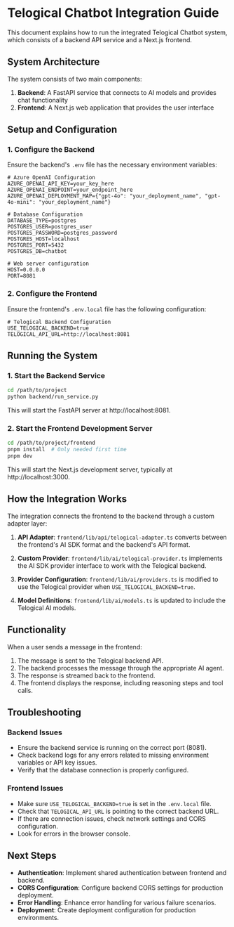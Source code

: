 # Telogical Chatbot Integration Guide

This document explains how to run the integrated Telogical Chatbot system, which consists of a backend API service and a Next.js frontend.

## System Architecture

The system consists of two main components:

1. **Backend**: A FastAPI service that connects to AI models and provides chat functionality
2. **Frontend**: A Next.js web application that provides the user interface

## Setup and Configuration

### 1. Configure the Backend

Ensure the backend's `.env` file has the necessary environment variables:

```
# Azure OpenAI Configuration
AZURE_OPENAI_API_KEY=your_key_here
AZURE_OPENAI_ENDPOINT=your_endpoint_here
AZURE_OPENAI_DEPLOYMENT_MAP={"gpt-4o": "your_deployment_name", "gpt-4o-mini": "your_deployment_name"}

# Database Configuration
DATABASE_TYPE=postgres
POSTGRES_USER=postgres_user
POSTGRES_PASSWORD=postgres_password
POSTGRES_HOST=localhost
POSTGRES_PORT=5432
POSTGRES_DB=chatbot

# Web server configuration
HOST=0.0.0.0
PORT=8081
```

### 2. Configure the Frontend

Ensure the frontend's `.env.local` file has the following configuration:

```
# Telogical Backend Configuration
USE_TELOGICAL_BACKEND=true
TELOGICAL_API_URL=http://localhost:8081
```

## Running the System

### 1. Start the Backend Service

```bash
cd /path/to/project
python backend/run_service.py
```

This will start the FastAPI server at http://localhost:8081.

### 2. Start the Frontend Development Server

```bash
cd /path/to/project/frontend
pnpm install  # Only needed first time
pnpm dev
```

This will start the Next.js development server, typically at http://localhost:3000.

## How the Integration Works

The integration connects the frontend to the backend through a custom adapter layer:

1. **API Adapter**: `frontend/lib/api/telogical-adapter.ts` converts between the frontend's AI SDK format and the backend's API format.

2. **Custom Provider**: `frontend/lib/ai/telogical-provider.ts` implements the AI SDK provider interface to work with the Telogical backend.

3. **Provider Configuration**: `frontend/lib/ai/providers.ts` is modified to use the Telogical provider when `USE_TELOGICAL_BACKEND=true`.

4. **Model Definitions**: `frontend/lib/ai/models.ts` is updated to include the Telogical AI models.

## Functionality

When a user sends a message in the frontend:

1. The message is sent to the Telogical backend API.
2. The backend processes the message through the appropriate AI agent.
3. The response is streamed back to the frontend.
4. The frontend displays the response, including reasoning steps and tool calls.

## Troubleshooting

### Backend Issues

- Ensure the backend service is running on the correct port (8081).
- Check backend logs for any errors related to missing environment variables or API key issues.
- Verify that the database connection is properly configured.

### Frontend Issues

- Make sure `USE_TELOGICAL_BACKEND=true` is set in the `.env.local` file.
- Check that `TELOGICAL_API_URL` is pointing to the correct backend URL.
- If there are connection issues, check network settings and CORS configuration.
- Look for errors in the browser console.

## Next Steps

- **Authentication**: Implement shared authentication between frontend and backend.
- **CORS Configuration**: Configure backend CORS settings for production deployment.
- **Error Handling**: Enhance error handling for various failure scenarios.
- **Deployment**: Create deployment configuration for production environments.